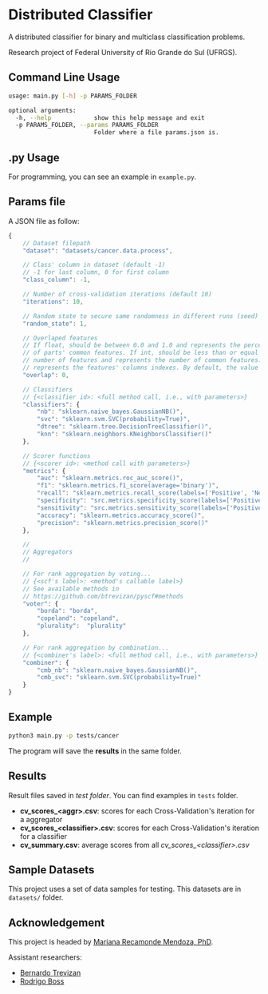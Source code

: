 # Distributed Classifier
A distributed classifier for binary and multiclass classification problems.

Research project of Federal University of Rio Grande do Sul (UFRGS).

## Command Line Usage
```bash
usage: main.py [-h] -p PARAMS_FOLDER

optional arguments:
  -h, --help            show this help message and exit
  -p PARAMS_FOLDER, --params PARAMS_FOLDER
                        Folder where a file params.json is.
```

## .py Usage
For programming, you can see an example in `example.py`.

## Params file
A JSON file as follow:
```javascript
{
    // Dataset filepath
    "dataset": "datasets/cancer.data.process",

    // Class' column in dataset (default -1)
    // -1 for last column, 0 for first column
    "class_column": -1,

    // Number of cross-validation iterations (default 10)
    "iterations": 10,

    // Random state to secure same randomness in different runs (seed)
    "random_state": 1,

    // Overlaped features
    // If float, should be between 0.0 and 1.0 and represents the percentage
    // of parts' common features. If int, should be less than or equal to the
    // number of features and represents the number of common features. If list,
    // represents the features' columns indexes. By default, the value is set to 0.
    "overlap": 0,

    // Classifiers
    // {<classifier id>: <full method call, i.e., with parameters>}
    "classifiers": {
        "nb": "sklearn.naive_bayes.GaussianNB()",
        "svc": "sklearn.svm.SVC(probability=True)",
        "dtree": "sklearn.tree.DecisionTreeClassifier()",
        "knn": "sklearn.neighbors.KNeighborsClassifier()"
    },

    // Scorer functions
    // {<scorer id>: <method call with parameters>}
    "metrics": {
        "auc": "sklearn.metrics.roc_auc_score()",
        "f1": "sklearn.metrics.f1_score(average='binary')",
        "recall": "sklearn.metrics.recall_score(labels=['Positive', 'Negative'])",
        "specificity": "src.metrics.specificity_score(labels=['Positive', 'Negative'])",
        "sensitivity": "src.metrics.sensitivity_score(labels=['Positive', 'Negative'])",
        "accuracy": "sklearn.metrics.accuracy_score()",
        "precision": "sklearn.metrics.precision_score()"
    },

    //
    // Aggregators
    //

    // For rank aggregation by voting...
    // {<scf's label>: <method's callable label>}
    // See available methods in
    // https://github.com/btrevizan/pyscf#methods
    "voter": {
        "borda": "borda",
        "copeland": "copeland",
        "plurality":  "plurality"
    },

    // For rank aggregation by combination...
    // {<combiner's label>: <full method call, i.e., with parameters>}
    "combiner": {
        "cmb_nb": "sklearn.naive_bayes.GaussianNB()",
        "cmb_svc": "sklearn.svm.SVC(probability=True)"
    }
}
```

## Example
```bash
python3 main.py -p tests/cancer
```
The program will save the **results** in the same folder.

## Results
Result files saved in *test folder*. You can find examples in `tests` folder.
- **cv_scores_\<aggr\>.csv**: scores for each Cross-Validation's iteration for a aggregator
- **cv_scores_\<classifier\>.csv**: scores for each Cross-Validation's iteration for a classifier
- **cv_summary.csv**: average scores from all *cv_scores_\<classifier\>.csv*

## Sample Datasets
This project uses a set of data samples for testing. This datasets are in `datasets/` folder.

## Acknowledgement
This project is headed by [Mariana Recamonde Mendoza, PhD](http://www.inf.ufrgs.br/~mrmendoza/index.html).

Assistant researchers:
- [Bernardo Trevizan](https://github.com/btrevizan)
- [Rodrigo Boss](https://github.com/rsboos)
